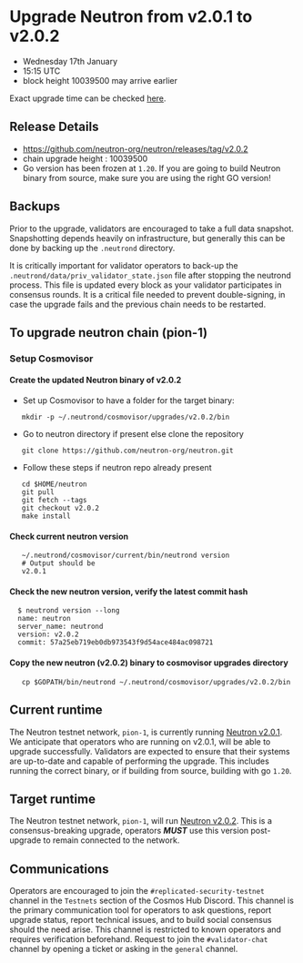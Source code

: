 # Upgrade Neutron from v2.0.1 to v2.0.2

* Wednesday 17th January
* 15:15 UTC
* block height 10039500 may arrive earlier

Exact upgrade time can be checked [here](https://testnet.mintscan.io/neutron-testnet/blocks/10039500).

## Release Details
* https://github.com/neutron-org/neutron/releases/tag/v2.0.2
* chain upgrade height : 10039500
* Go version has been frozen at `1.20`. If you are going to build Neutron binary from source, make sure you are using the right GO version!

## Backups

Prior to the upgrade, validators are encouraged to take a full data snapshot. Snapshotting depends heavily on infrastructure, but generally this can be done by backing up the `.neutrond` directory.

It is critically important for validator operators to back-up the `.neutrond/data/priv_validator_state.json` file after stopping the neutrond process. This file is updated every block as your validator participates in consensus rounds. It is a critical file needed to prevent double-signing, in case the upgrade fails and the previous chain needs to be restarted.


## To upgrade neutron chain (pion-1)

### Setup Cosmovisor

#### Create the updated Neutron binary of v2.0.2

* Set up Cosmovisor to have a folder for the target binary:

```shell
   mkdir -p ~/.neutrond/cosmovisor/upgrades/v2.0.2/bin
```

* Go to neutron directory if present else clone the repository

```shell
   git clone https://github.com/neutron-org/neutron.git
```

* Follow these steps if neutron repo already present

```shell
   cd $HOME/neutron
   git pull
   git fetch --tags
   git checkout v2.0.2
   make install
```

#### Check current neutron version
```shell
   ~/.neutrond/cosmovisor/current/bin/neutrond version
   # Output should be
   v2.0.1
```

#### Check the new neutron version, verify the latest commit hash

```shell
  $ neutrond version --long
  name: neutron
  server_name: neutrond
  version: v2.0.2
  commit: 57a25eb719eb0db973543f9d54ace484ac098721
```

#### Copy the new neutron (v2.0.2) binary to cosmovisor upgrades directory

```shell
   cp $GOPATH/bin/neutrond ~/.neutrond/cosmovisor/upgrades/v2.0.2/bin
```

## Current runtime

The Neutron testnet network, `pion-1`, is currently running [Neutron v2.0.1](https://github.com/neutron-org/neutron/releases/tag/v2.0.1). We anticipate that operators who are running on v2.0.1, will be able to upgrade successfully. Validators are expected to ensure that their systems are up-to-date and capable of performing the upgrade. This includes running the correct binary, or if building from source, building with go `1.20`.

## Target runtime

The Neutron testnet network, `pion-1`, will run [Neutron v2.0.2](https://github.com/neutron-org/neutron/releases/tag/v2.0.2). This is a consensus-breaking upgrade, operators _**MUST**_ use this version post-upgrade to remain connected to the network.

## Communications

Operators are encouraged to join the `#replicated-security-testnet` channel in the `Testnets` section of the Cosmos Hub Discord. This channel is the primary communication tool for operators to ask questions, report upgrade status, report technical issues, and to build social consensus should the need arise. This channel is restricted to known operators and requires verification beforehand. Request to join the `#validator-chat` channel by opening a ticket or asking in the `general` channel.
